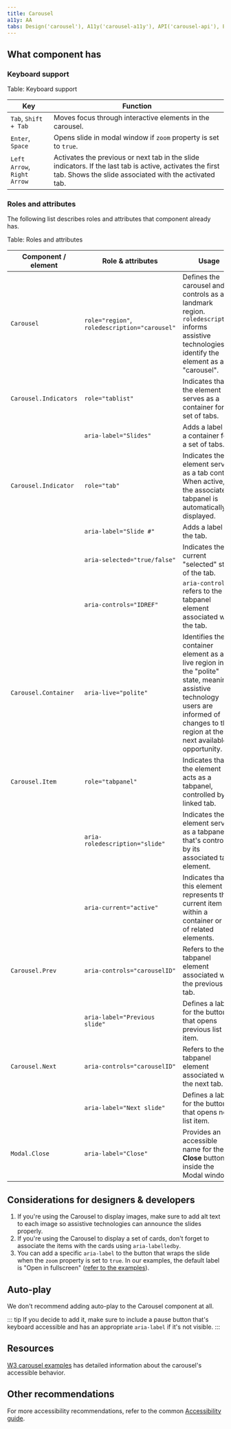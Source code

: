 ```yaml
---
title: Carousel
a11y: AA
tabs: Design('carousel'), A11y('carousel-a11y'), API('carousel-api'), Example('carousel-code'), Changelog('carousel-changelog')
---
```


## What component has

### Keyboard support

Table: Keyboard support

| Key                         | Function                                                                                                                                                           |
| --------------------------- | ------------------------------------------------------------------------------------------------------------------------------------------------------------------ |
| `Tab`, `Shift + Tab`        | Moves focus through interactive elements in the carousel.                                                                                                          |
| `Enter`, `Space`            | Opens slide in modal window if `zoom` property is set to `true`.                                                                                                   |
| `Left Arrow`, `Right Arrow` | Activates the previous or next tab in the slide indicators. If the last tab is active, activates the first tab. Shows the slide associated with the activated tab. |

### Roles and attributes

The following list describes roles and attributes that component already has.

Table: Roles and attributes

| Component / element   | Role & attributes                             | Usage                                                                                                                                                                                |
| --------------------- | --------------------------------------------- | ------------------------------------------------------------------------------------------------------------------------------------------------------------------------------------ |
| `Carousel`            | `role="region"`, `roledescription="carousel"` | Defines the carousel and its controls as a landmark region. `roledescription` informs assistive technologies to identify the element as a "carousel".                                |
| `Carousel.Indicators` | `role="tablist"`                              | Indicates that the element serves as a container for a set of tabs.                                                                                                                  |
|                       | `aria-label="Slides"`                         | Adds a label to a container for a set of tabs.                                                                                                                                       |
| `Carousel.Indicator`  | `role="tab"`                                  | Indicates the element serves as a tab control. When active, the associated tabpanel is automatically displayed.                                                                      |
|                       | `aria-label="Slide #"`                        | Adds a label to the tab.                                                                                                                                                             |
|                       | `aria-selected="true/false"`                  | Indicates the current "selected" state of the tab.                                                                                                                                   |
|                       | `aria-controls="IDREF"`                       | `aria-controls` refers to the tabpanel element associated with the tab.                                                                                                              |
| `Carousel.Container`  | `aria-live="polite"`                          | Identifies the container element as a live region in the "polite" state, meaning assistive technology users are informed of changes to the region at the next available opportunity. |
| `Carousel.Item`       | `role="tabpanel"`                             | Indicates that the element acts as a tabpanel, controlled by its linked tab.                                                                                                         |
|                       | `aria-roledescription="slide"`                | Indicates the element serves as a tabpanel that's controlled by its associated tab element.                                                                                          |
|                       | `aria-current="active"`                       | Indicates that this element represents the current item within a container or set of related elements.                                                                               |
| `Carousel.Prev`       | `aria-controls="carouselID"`                  | Refers to the tabpanel element associated with the previous tab.                                                                                                                     |
|                       | `aria-label="Previous slide"`                 | Defines a label for the button that opens previous list item.                                                                                                                        |
| `Carousel.Next`       | `aria-controls="carouselID"`                  | Refers to the tabpanel element associated with the next tab.                                                                                                                         |
|                       | `aria-label="Next slide"`                     | Defines a label for the button that opens next list item.                                                                                                                            |  |
| `Modal.Close`         | `aria-label="Close"`                          | Provides an accessible name for the **Close** button inside the Modal window.                                                                                                        |

## Considerations for designers & developers

1. If you're using the Carousel to display images, make sure to add alt text to each image so assistive technologies can announce the slides properly.
2. If you're using the Carousel to display a set of cards, don't forget to associate the items with the cards using `aria-labelledby`.
3. You can add a specific `aria-label` to the button that wraps the slide when the `zoom` property is set to `true`. In our examples, the default label is "Open in fullscreen" ([refer to the examples](/components/carousel/carousel-code)).

## Auto-play

We don't recommend adding auto-play to the Carousel component at all.

::: tip
If you decide to add it, make sure to include a pause button that's keyboard accessible and has an appropriate `aria-label` if it's not visible.
:::

## Resources

[W3 carousel examples](https://www.w3.org/WAI/ARIA/apg/patterns/carousel/) has detailed information about the carousel's accessible behavior.

## Other recommendations

For more accessibility recommendations, refer to the common [Accessibility guide](/core-principles/a11y/a11y).

<!--@include: ./carousel-a11y-report.md-->
